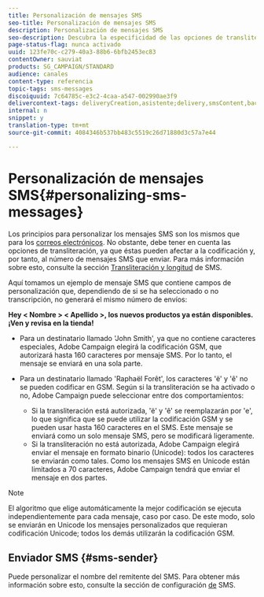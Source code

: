 ```yaml
---
title: Personalización de mensajes SMS
seo-title: Personalización de mensajes SMS
description: Personalización de mensajes SMS
seo-description: Descubra la especificidad de las opciones de transliteración al personalizar los mensajes SMS.
page-status-flag: nunca activado
uuid: 123fe70c-c279-40a3-88b6-6bfb2453ec83
contentOwner: sauviat
products: SG_CAMPAIGN/STANDARD
audience: canales
content-type: referencia
topic-tags: sms-messages
discoiquuid: 7c64785c-e3c2-4caa-a547-002990ae3f9
delivercontext-tags: deliveryCreation,asistente;delivery,smsContent,back;delivery,smsContent,backCreation
internal: n
snippet: y
translation-type: tm+mt
source-git-commit: 4084346b537bb483c5519c26d71880d3c57a7e44

---
```



# Personalización de mensajes SMS{#personalizing-sms-messages}

Los principios para personalizar los mensajes SMS son los mismos que para los [correos electrónicos](../../designing/using/personalization.md#inserting-a-personalization-field). No obstante, debe tener en cuenta las opciones de transliteración, ya que éstas pueden afectar a la codificación y, por tanto, al número de mensajes SMS que enviar. Para más información sobre esto, consulte la sección [Transliteración y longitud](../../administration/using/configuring-sms-channel.md#sms-encoding--length-and-transliteration) de SMS.

Aquí tomamos un ejemplo de mensaje SMS que contiene campos de personalización que, dependiendo de si se ha seleccionado o no transcripción, no generará el mismo número de envíos:

**Hey &lt; Nombre &gt; &lt; Apellido &gt;, los nuevos productos ya están disponibles. ¡Ven y revisa en la tienda!**

* Para un destinatario llamado 'John Smith', ya que no contiene caracteres especiales, Adobe Campaign elegirá la codificación GSM, que autorizará hasta 160 caracteres por mensaje SMS. Por lo tanto, el mensaje se enviará en una sola parte.
* Para un destinatario llamado 'Raphaël Forêt', los caracteres 'ë' y 'ê' no se pueden codificar en GSM. Según si la transliteración se ha activado o no, Adobe Campaign puede seleccionar entre dos comportamientos:

   * Si la transliteración está autorizada, 'ë' y 'ê' se reemplazarán por 'e', lo que significa que se puede utilizar la codificación GSM y se pueden usar hasta 160 caracteres en el SMS. Este mensaje se enviará como un solo mensaje SMS, pero se modificará ligeramente.
   * Si la transliteración no está autorizada, Adobe Campaign elegirá enviar el mensaje en formato binario (Unicode): todos los caracteres se enviarán como tales. Como los mensajes SMS en Unicode están limitados a 70 caracteres, Adobe Campaign tendrá que enviar el mensaje en dos partes.

>[!NOTE]
>
>El algoritmo que elige automáticamente la mejor codificación se ejecuta independientemente para cada mensaje, caso por caso. De este modo, solo se enviarán en Unicode los mensajes personalizados que requieran codificación Unicode; todos los demás utilizarán la codificación GSM.

## Enviador SMS {#sms-sender}

Puede personalizar el nombre del remitente del SMS. Para obtener más información sobre esto, consulte la sección de configuración [de](../../administration/using/configuring-sms-channel.md#configuring-sms-properties) SMS.
